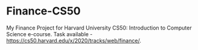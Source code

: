 # Finance-CS50

My Finance Project for Harvard University CS50: Introduction to Computer Science e-course.
Task available - https://cs50.harvard.edu/x/2020/tracks/web/finance/.
